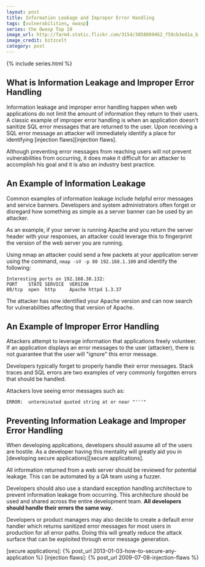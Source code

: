 ```yaml
---
layout: post
title: Information Leakage and Improper Error Handling
tags: [vulnerabilities, owasp]
series: the Owasp Top 10
image_url: http://farm4.static.flickr.com/3154/3058009462_f59cb3ed1a_b.jpg
image_credit: bitzcelt
category: post
---
```

{% include series.html %}

## What is Information Leakage and Improper Error Handling
Information leakage and improper error handling happen when web applications do not limit the amount of information they return to their users. A classic example of improper error handling is when an application doesn't sanitize SQL error messages that are returned to the user. Upon receiving a SQL error message an attacker will immediately identify a place for identifying [injection flaws][injection flaws].

Although preventing error messages from reaching users will not prevent vulnerabilities from occurring, it does make it difficult for an attacker to accomplish his goal and it is also an industry best practice.

## An Example of Information Leakage
Common examples of information leakage include helpful error messages and service banners. Developers and system administrators often forget or disregard how something as simple as a server banner can be used by an attacker.

As an example, if your server is running Apache and you return the server header with your responses, an attacker could leverage this to fingerprint the version of the web server you are running.

Using nmap an attacker could send a few packets at your application server using the command, `nmap -sV -p 80 192.168.1.100` and identify the following:

	Interesting ports on 192.168.38.132:
	PORT    STATE SERVICE  VERSION
	80/tcp  open  http     Apache httpd 1.3.37

The attacker has now identified your Apache version and can now search for vulnerabilities affecting that version of Apache.

## An Example of Improper Error Handling

Attackers attempt to leverage information that applications freely volunteer. If an application displays an error messages to the user (attacker), there is not guarantee that the user will "ignore" this error message.

Developers typically forget to properly handle their error messages. Stack traces and SQL errors are two examples of very commonly forgotten errors that should be handled.

Attackers love seeing error messages such as:

	ERROR:  unterminated quoted string at or near "'''"

## Preventing Information Leakage and Improper Error Handling

When developing applications, developers should assume all of the users are hostile. As a developer having this mentality will greatly aid you in [developing secure applications][secure applications].

All information returned from a web server should be reviewed for potential leakage. This can be automated by a QA team using a fuzzer.

Developers should also use a standard exception handling architecture to prevent information leakage from occurring. This architecture should be used and shared across the entire development team. **All developers should handle their errors the same way**.

Developers or product managers may also decide to create a default error handler which returns sanitized error messages for most users in production for all error paths. Doing this will greatly reduce the attack surface that can be exploited through error message generation.

[secure applications]: {% post_url 2013-01-03-how-to-secure-any-application %}
[injection flaws]: {% post_url 2009-07-08-injection-flaws %}